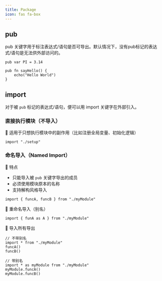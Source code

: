 ```yaml
---
title: Package
icon: fas fa-box
---
```


## pub
pub 关键字用于标注表达式/语句是否可导出。默认情况下，没有pub标记的表达式/语句是无法供外部访问的。
```hulo
pub var PI = 3.14

pub fn sayHello() {
    echo("Hello World")
}
```

## import
对于被 `pub` 标记的表达式/语句，便可以用 import 关键字在外部引入。

### 直接执行模块（不导入）
📌 适用于只想执行模块中的副作用（比如注册全局变量、初始化逻辑）
```hulo
import "./setup"
```

### 命名导入（Named Import）
📌 特点
* 只能导入被 `pub` 关键字导出的成员
* 必须使用模块原本的名称
* 支持解构风格导入
```hulo
import { funcA, funcB } from "./myModule"
```

🔹 重命名导入（别名）
```hulo
import { funA as A } from "./myModule"
```

🔹 导入所有导出
```hulo
// 不带别名
import * from "./myModule"
funcA()
funcB()

// 带别名
import * as myModule from "./myModule"
myModule.funcA()
myModule.funcB()
```